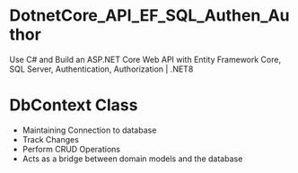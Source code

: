 # DotnetCore_API_EF_SQL_Authen_Author
Use C# and Build an ASP.NET Core Web API with Entity Framework Core, SQL Server, Authentication, Authorization | .NET8

# DbContext Class
- Maintaining Connection to database
- Track Changes
- Perform CRUD Operations
- Acts as a bridge between domain models and the database
